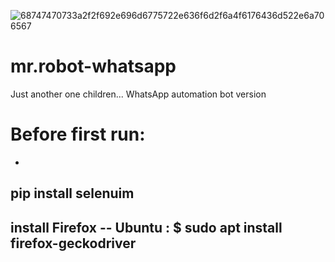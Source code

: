 ![68747470733a2f2f692e696d6775722e636f6d2f6a4f6176436d522e6a706567](https://user-images.githubusercontent.com/9384127/166604524-fc40e61c-0415-4147-a9ea-4e7ac9b5b14e.jpeg)
# mr.robot-whatsapp
Just another one children... WhatsApp automation bot version


##
# Before first run:
-
pip install selenuim
-
install Firefox
-- Ubuntu : $ sudo apt install firefox-geckodriver
-
